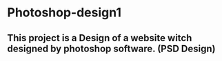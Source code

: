 # Photoshop-design1
## This project is a Design of a website witch designed by photoshop software. (PSD Design)

